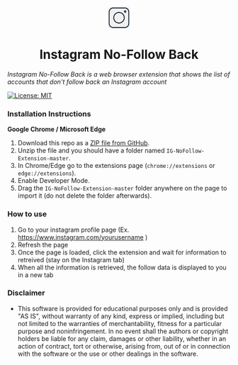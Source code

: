 <p align="center">
  <img src="https://github.com/abhigyank/IG-NoFollow-Extension/blob/main/icons/48x48.png" width="48" height="48"/>
</p>

<h1 align="center">Instagram No-Follow Back</h1>

*Instagram No-Follow Back is a web browser extension that shows the list of accounts that don't follow back an Instagram account*

[![License: MIT](https://img.shields.io/badge/License-MIT-yellow.svg)](https://opensource.org/licenses/MIT)

### Installation Instructions
**Google Chrome / Microsoft Edge** 

1. Download this repo as a [ZIP file from GitHub](https://github.com/abhigyank/IG-NoFollow-Extension/archive/main.zip).
1. Unzip the file and you should have a folder named `IG-NoFollow-Extension-master`.
1. In Chrome/Edge go to the extensions page (`chrome://extensions` or `edge://extensions`).
1. Enable Developer Mode.
1. Drag the `IG-NoFollow-Extension-master` folder anywhere on the page to import it (do not delete the folder afterwards).

### How to use
1. Go to your instagram profile page (Ex. https://www.instagram.com/yourusername )
1. Refresh the page
1. Once the page is loaded, click the extension and wait for information to retreived (stay on the Instagram tab)
1. When all the information is retrieved, the follow data is displayed to you in a new tab  

### Disclaimer
* This software is provided for educational purposes only and
is provided "AS IS", without warranty of any kind, express or
implied, including but not limited to the warranties of merchantability,
fitness for a particular purpose and noninfringement. In no event shall the
authors or copyright holders be liable for any claim, damages or other
liability, whether in an action of contract, tort or otherwise, arising from,
out of or in connection with the software or the use or other dealings in the
software.